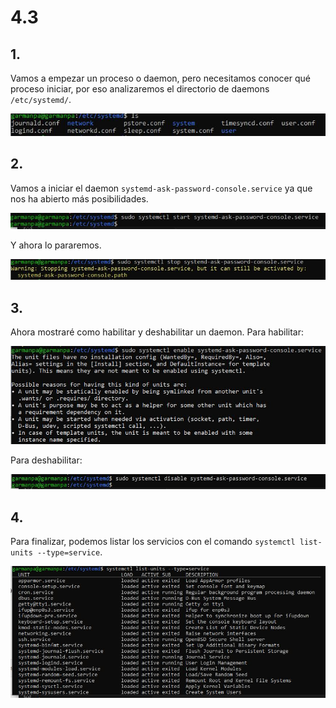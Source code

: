 # 4.3
## 1.
Vamos a empezar un proceso o daemon, pero necesitamos conocer qué proceso iniciar, por eso analizaremos el directorio de daemons ``/etc/systemd/``.

![img](https://github.com/pgarman524/DespliegueWeb/blob/master/lab_04/lab_4/4.3/01_mostrar_daemons.JPG)

## 2.
Vamos a iniciar el daemon ``systemd-ask-password-console.service`` ya que nos ha abierto más posibilidades.

![img](https://github.com/pgarman524/DespliegueWeb/blob/master/lab_04/lab_4/4.3/02_iniciar_daemon.JPG)

Y ahora lo pararemos.

![img](https://github.com/pgarman524/DespliegueWeb/blob/master/lab_04/lab_4/4.3/03_parar_daemon.JPG)

## 3.
Ahora mostraré como habilitar y deshabilitar un daemon.  Para habilitar:

![img](https://github.com/pgarman524/DespliegueWeb/blob/master/lab_04/lab_4/4.3/04_habilitar_daemon.JPG)

Para deshabilitar:

![img](https://github.com/pgarman524/DespliegueWeb/blob/master/lab_04/lab_4/4.3/05_deshabilitar_daemon.JPG)

## 4.
Para finalizar, podemos listar los servicios con el comando `systemctl list-units --type=service`.

![img](https://github.com/pgarman524/DespliegueWeb/blob/master/lab_04/lab_4/4.3/06_listar_servicios.JPG)
